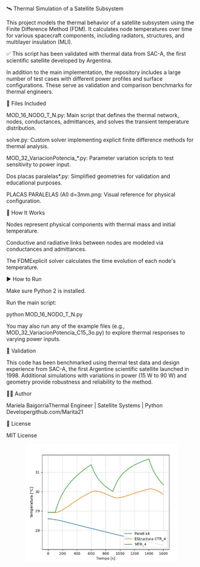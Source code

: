 🛰️ Thermal Simulation of a Satellite Subsystem

This project models the thermal behavior of a satellite subsystem using the Finite Difference Method (FDM). It calculates node temperatures over time for various spacecraft components, including radiators, structures, and multilayer insulation (MLI).

✅ This script has been validated with thermal data from SAC-A, the first scientific satellite developed by Argentina.

In addition to the main implementation, the repository includes a large number of test cases with different power profiles and surface configurations. These serve as validation and comparison benchmarks for thermal engineers.

📂 Files Included

MOD_16_NODO_T_N.py: Main script that defines the thermal network, nodes, conductances, admittances, and solves the transient temperature distribution.

solve.py: Custom solver implementing explicit finite difference methods for thermal analysis.

MOD_32_VariacionPotencia_*.py: Parameter variation scripts to test sensitivity to power input.

Dos placas paralelas*.py: Simplified geometries for validation and educational purposes.

PLACAS PARALELAS (Al) d=3mm.png: Visual reference for physical configuration.

🧠 How It Works

Nodes represent physical components with thermal mass and initial temperature.

Conductive and radiative links between nodes are modeled via conductances and admittances.

The FDMExplicit solver calculates the time evolution of each node's temperature.

▶️ How to Run

Make sure Python 2 is installed.

Run the main script:

python MOD_16_NODO_T_N.py

You may also run any of the example files (e.g., MOD_32_VariacionPotencia_C15_3o.py) to explore thermal responses to varying power inputs.

🧪 Validation

This code has been benchmarked using thermal test data and design experience from SAC-A, the first Argentine scientific satellite launched in 1998. Additional simulations with variations in power (15 W to 90 W) and geometry provide robustness and reliability to the method.

👩‍💻 Author

Mariela BaigorriaThermal Engineer | Satellite Systems | Python Developergithub.com/Marita21

📜 License

MIT License


<p align="center">
  <img src="Captura.JPG" alt="Captura.JPG" width="400">
</p>




